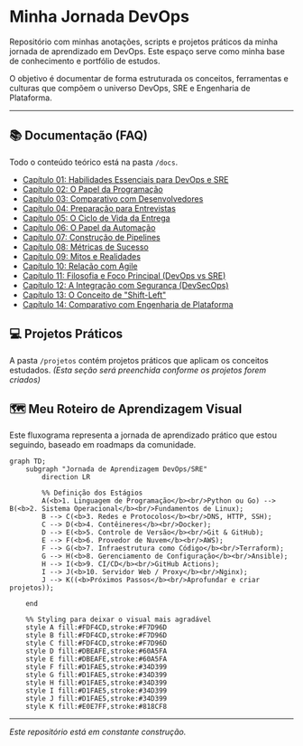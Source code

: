 # Minha Jornada DevOps

Repositório com minhas anotações, scripts e projetos práticos da minha jornada de aprendizado em DevOps. Este espaço serve como minha base de conhecimento e portfólio de estudos.

O objetivo é documentar de forma estruturada os conceitos, ferramentas e culturas que compõem o universo DevOps, SRE e Engenharia de Plataforma.

---

## 📚 Documentação (FAQ)

Todo o conteúdo teórico está na pasta `/docs`.

* [Capítulo 01: Habilidades Essenciais para DevOps e SRE](./docs/01-Habilidades-Essenciais.md)
* [Capítulo 02: O Papel da Programação](./docs/02-O-Papel-da-Programacao.md)
* [Capítulo 03: Comparativo com Desenvolvedores](./docs/03-Comparativo-com-Desenvolvedores.md)
* [Capítulo 04: Preparação para Entrevistas](./docs/04-Preparacao-para-Entrevistas.md)
* [Capítulo 05: O Ciclo de Vida da Entrega](./docs/05-O-Ciclo-de-Vida-da-Entrega.md)
* [Capítulo 06: O Papel da Automação](./docs/06-O-Papel-da-Automacao.md)
* [Capítulo 07: Construção de Pipelines](./docs/07-Construcao-de-Pipelines.md)
* [Capítulo 08: Métricas de Sucesso](./docs/08-Metricas-de-Sucesso.md)
* [Capítulo 09: Mitos e Realidades](./docs/09-Mitos-e-Realidades.md)
* [Capítulo 10: Relação com Agile](./docs/10-Relacao-com-Agile.md)
* [Capítulo 11: Filosofia e Foco Principal (DevOps vs SRE)](./docs/11-Filosofia-e-Foco-Principal.md)
* [Capítulo 12: A Integração com Segurança (DevSecOps)](./docs/12-A-Integracao-com-Seguranca.md)
* [Capítulo 13: O Conceito de "Shift-Left"](./docs/13-O-Conceito-de-Shift-Left.md)
* [Capítulo 14: Comparativo com Engenharia de Plataforma](./docs/14-Comparativo-com-Engenharia-de-Plataforma.md)

## 💻 Projetos Práticos

A pasta `/projetos` contém projetos práticos que aplicam os conceitos estudados.
*(Esta seção será preenchida conforme os projetos forem criados)*

## 🗺️ Meu Roteiro de Aprendizagem Visual

Este fluxograma representa a jornada de aprendizado prático que estou seguindo, baseado em roadmaps da comunidade.

```mermaid
graph TD;
    subgraph "Jornada de Aprendizagem DevOps/SRE"
        direction LR
        
        %% Definição dos Estágios
        A(<b>1. Linguagem de Programação</b><br/>Python ou Go) --> B(<b>2. Sistema Operacional</b><br/>Fundamentos de Linux);
        B --> C(<b>3. Redes e Protocolos</b><br/>DNS, HTTP, SSH);
        C --> D(<b>4. Contêineres</b><br/>Docker);
        D --> E(<b>5. Controle de Versão</b><br/>Git & GitHub);
        E --> F(<b>6. Provedor de Nuvem</b><br/>AWS);
        F --> G(<b>7. Infraestrutura como Código</b><br/>Terraform);
        G --> H(<b>8. Gerenciamento de Configuração</b><br/>Ansible);
        H --> I(<b>9. CI/CD</b><br/>GitHub Actions);
        I --> J(<b>10. Servidor Web / Proxy</b><br/>Nginx);
        J --> K((<b>Próximos Passos</b><br/>Aprofundar e criar projetos));

    end

    %% Styling para deixar o visual mais agradável
    style A fill:#FDF4CD,stroke:#F7D96D
    style B fill:#FDF4CD,stroke:#F7D96D
    style C fill:#FDF4CD,stroke:#F7D96D
    style D fill:#DBEAFE,stroke:#60A5FA
    style E fill:#DBEAFE,stroke:#60A5FA
    style F fill:#D1FAE5,stroke:#34D399
    style G fill:#D1FAE5,stroke:#34D399
    style H fill:#D1FAE5,stroke:#34D399
    style I fill:#D1FAE5,stroke:#34D399
    style J fill:#D1FAE5,stroke:#34D399
    style K fill:#E0E7FF,stroke:#818CF8

```

---
*Este repositório está em constante construção.*